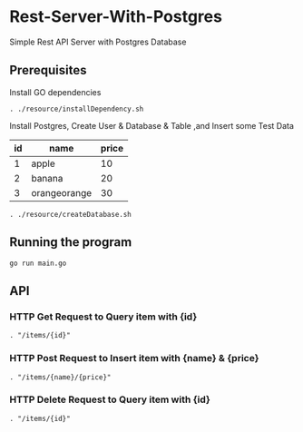 # Rest-Server-With-Postgres

Simple Rest API Server with Postgres Database

## Prerequisites

Install GO dependencies

```
. ./resource/installDependency.sh
```

Install Postgres, Create User & Database & Table ,and Insert some Test Data

| id | name | price |
| --- | --- | --- |
| 1 | apple | 10 |
| 2 | banana | 20 |
| 3 | orangeorange | 30 |

```
. ./resource/createDatabase.sh
```

## Running the program

```
go run main.go
```

## API

### HTTP Get Request to Query item with {id}
```
. "/items/{id}"
```

### HTTP Post Request to Insert item with {name} & {price}
```
. "/items/{name}/{price}"
```

### HTTP Delete Request to Query item with {id}
```
. "/items/{id}"
```
